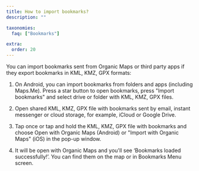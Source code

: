 ```yaml
---
title: How to import bookmarks?
description: ""

taxonomies:
  faq: ["Bookmarks"]

extra:
  order: 20
---
```


You can import bookmarks sent from Organic Maps or third party apps if they export bookmarks in KML, KMZ, GPX formats:

1. On Android, you can import bookmarks from folders and apps (including Maps.Me). Press a star button to open bookmarks, press "Import bookmarks" and select drive or folder with KML, KMZ, GPX files.

2. Open shared KML, KMZ, GPX file with bookmarks sent by email, instant messenger or cloud storage, for example, iCloud or Google Drive.

3. Tap once or tap and hold the KML, KMZ, GPX file with bookmarks and choose Open with Organic Maps (Android) or "Import with Organic Maps" (iOS) in the pop-up window.

4. It will be open with Organic Maps and you'll see ‘Bookmarks loaded successfully!’. You can find them on the map or in Bookmarks Menu screen.
